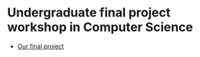 # Undergraduate final project workshop in Computer Science

* [Our final project](https://github.com/all-news-project)
